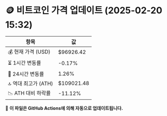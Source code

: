 # 🪙 비트코인 가격 업데이트 (2025-02-20 15:32)

| 항목                | 값 |
|--------------------|----------------|
| 💰 현재 가격 (USD) | $96926.42 |
| ⏳ 1시간 변동률    | -0.17% |
| 📆 24시간 변동률   | 1.26% |
| 🔝 역대 최고가 (ATH) | $109021.48 |
| 📉 ATH 대비 하락률 | -11.12% |

🔄 **이 파일은 GitHub Actions에 의해 자동으로 업데이트됩니다.**

